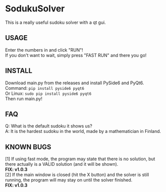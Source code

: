 # SodukuSolver
This is a really useful sudoku solver with a qt gui.

## USAGE
Enter the numbers in and click "RUN"!<br>
If you don't want to wait, simply press "FAST RUN" and there you go!<br>

## INSTALL
Download main.py from the releases and install PySide6 and PyQt6.<br>
Command: `pip install pyside6 pyqt6`<br>
Or Linux: `sudo pip install pyside6 pyqt6`<br>
Then run main.py!<br>

## FAQ
Q: What is the default sudoku it shows us?<br>
A: It is the hardest sudoku in the world, made by a mathematician in Finland.<br>

## KNOWN BUGS
[1] If using fast mode, the program may state that there is no solution, but there actually is a VALID solution (and it will be shown).<br>
<b>FIX: v1.0.3</b><br>
[2] If the main window is closed (hit the X button) and the solver is still running, the program will may stay on until the solver finished.<br>
<b>FIX: v1.0.3</b><br>